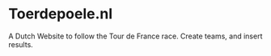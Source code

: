 # Toerdepoele.nl #

A Dutch Website to follow the Tour de France race. Create teams, and insert results.